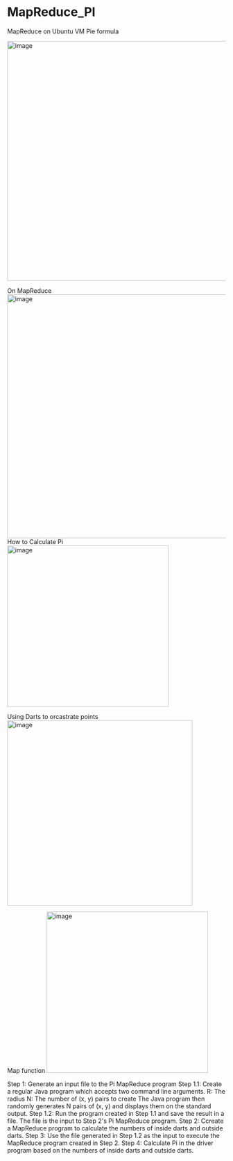 # MapReduce_PI
MapReduce on Ubuntu VM
Pie formula

<img width="553" alt="image" src="https://github.com/ssewit/MapReduce_PI/assets/105317921/bb1db023-c4d0-4772-b1cf-dbb87b606324">

On MapReduce
<img width="562" alt="image" src="https://github.com/ssewit/MapReduce_PI/assets/105317921/6712f327-c45c-4b56-b846-ec52eebd2644">
How to Calculate Pi
<img width="372" alt="image" src="https://github.com/ssewit/MapReduce_PI/assets/105317921/babb7bcf-af91-4a50-8be3-6431418d170d">

Using Darts to orcastrate points
<img width="427" alt="image" src="https://github.com/ssewit/MapReduce_PI/assets/105317921/152920f7-cc66-4cc3-8848-9b11fbd9a301">

Map function
<img width="372" alt="image" src="https://github.com/ssewit/MapReduce_PI/assets/105317921/46bf807a-3d7d-4999-b642-9f15c8023810">

Step 1: Generate an input file to the Pi MapReduce program
  Step 1.1: Create a regular Java program which accepts two command line arguments.
    R: The radius
    N: The number of (x, y) pairs to create
    The Java program then randomly generates N pairs of (x, y) and displays them on the standard output.
  Step 1.2: Run the program created in Step 1.1 and save the result in a file. The file is the input to Step 2's Pi MapReduce program.
Step 2: Ccreate a MapReduce program to calculate the numbers of inside darts and outside darts.
Step 3: Use the file generated in Step 1.2 as the input to execute the MapReduce program created in Step 2.
Step 4: Calculate Pi in the driver program based on the numbers of inside darts and outside darts.

